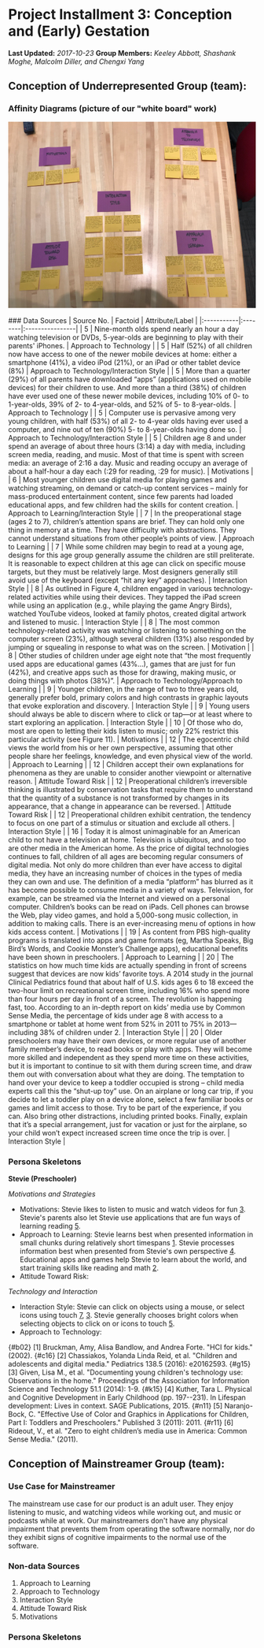 # Project Installment 3: Conception and (Early) Gestation

**Last Updated:** *2017-10-23*
**Group Members:** *Keeley Abbott, Shashank Moghe, Malcolm Diller, and Chengxi Yang*

## Conception of Underrepresented Group (team):
### Affinity Diagrams (picture of our "white board" work)
![Affinity Diagram](affinityDiagram.png)

<div class="page-break"></div>
### Data Sources
| Source No. | Factoid | Attribute/Label |
|:-----------|:--------|:----------------|
| 5 | Nine-month olds spend nearly an hour a day watching television or DVDs, 5-year-olds are beginning to play with their parents' iPhones. | Approach to Technology |
| 5 | Half (52%) of all children now have access to one of the newer mobile devices at home: either a smartphone (41%), a video iPod (21%), or an iPad or other tablet device (8%) | Approach to Technology/Interaction Style |
| 5 | More than a quarter (29%) of all parents have downloaded “apps” (applications used on mobile devices) for their children to use. And more than a third (38%) of children have ever used one of these newer mobile devices, including 10% of 0- to 1-year-olds, 39% of 2- to 4-year-olds, and 52% of 5- to 8-year-olds. | Approach to Technology |
| 5 | Computer use is pervasive among very young children, with half (53%) of all 2- to 4-year olds having ever used a computer, and nine out of ten (90%) 5- to 8-year-olds having done so. | Approach to Technology/Interaction Style |
| 5 | Children age 8 and under spend an average of about three hours (3:14) a day with media, including screen media, reading, and music. Most of that time is spent with screen media: an average of 2:16 a day. Music and reading occupy an average of about a half-hour a day each (:29 for reading, :29 for music). | Motivations |
| 6 | Most younger children use digital media for playing games and watching streaming, on demand or catch-up content services – mainly for mass-produced entertainment content, since few parents had loaded educational apps, and few children had the skills for content creation. | Approach to Learning/Interaction Style |
| 7 | In the preoperational stage (ages 2 to 7), children’s attention spans are brief. They can hold only one thing in memory at a time. They have difficulty with abstractions. They cannot understand situations from other people’s points of view. | Approach to Learning |
| 7 | While some children may begin to read at a young age, designs for this age group generally assume the children are still preliterate. It is reasonable to expect children at this age can click on specific mouse targets, but they must be relatively large. Most designers generally still avoid use of the keyboard (except “hit any key” approaches). | Interaction Style |
| 8 | As outlined in Figure 4, children engaged in various technology-related activities while using their devices. They tapped the iPad screen while using an application (e.g., while playing the game Angry Birds), watched YouTube videos, looked at family photos, created digital artwork and listened to music. | Interaction Style |
| 8 | The most common technology-related activity was watching or listening to something on the computer screen (23%), although several children (13%) also responded by jumping or squealing in response to what was on the screen. | Motivation |
| 8 | Other studies of children under age eight note that “the most frequently used apps are educational games (43%...), games that are just for fun (42%), and creative apps such as those for drawing, making music, or doing things with photos (38%)”. | Approach to Technology/Approach to Learning |
| 9 | Younger children, in the range of two to three years old, generally prefer bold, primary colors and high contrasts in graphic layouts that evoke exploration and discovery. | Interaction Style |
| 9 | Young users should always be able to discern where to click or tap—or at least where to start exploring an application. | Interaction Style |
| 10 | Of those who do, most are open to letting their kids listen to music; only 22% restrict this particular activity (see Figure 11). | Motivations |
| 12 | The egocentric child views the world from his or her own perspective, assuming that other people share her feelings, knowledge, and even physical view of the world. | Approach to Learning |
| 12 | Children accept their own explanations for phenomena as they are unable to consider another viewpoint or alternative reason. | Attitude Toward Risk |
| 12 | Preoperational children’s irreversible thinking is illustrated by conservation tasks that require them to understand that the quantity of a substance is not transformed by changes in its appearance, that a change in appearance can be reversed. | Attitude Toward Risk |
| 12 | Preoperational children exhibit centration, the tendency to focus on one part of a stimulus or situation and exclude all others. | Interaction Style |
| 16 | Today it is almost unimaginable for an American child to not have a television at home. Television is ubiquitous, and so too are other media in the American home. As the price of digital technologies continues to fall, children of all ages are becoming regular consumers of digital media. Not only do more children than ever have access to digital media, they have an increasing number of choices in the types of media they can own and use. The definition of a media “platform” has blurred as it has become possible to consume media in a variety of ways. Television, for example, can be streamed via the Internet and viewed on a personal computer. Children’s books can be read on iPads. Cell phones can browse the Web, play video games, and hold a 5,000-song music collection, in addition to making calls. There is an ever-increasing menu of options in how kids access content. | Motivations |
| 19 | As content from PBS high-quality programs is translated into apps and game formats (eg, Martha Speaks, Big Bird’s Words, and Cookie Monster’s Challenge apps), educational benefits have been shown in preschoolers. | Approach to Learning |
| 20 | The statistics on how much time kids are actually spending in front of screens suggest that devices are now kids’ favorite toys. A 2014 study in the journal Clinical Pediatrics found that about half of U.S. kids ages 6 to 18 exceed the two-hour limit on recreational screen time, including 16% who spend more than four hours per day in front of a screen. The revolution is happening fast, too. According to an in-depth report on kids’ media use by Common Sense Media, the percentage of kids under age 8 with access to a smartphone or tablet at home went from 52% in 2011 to 75% in 2013—including 38% of children under 2. | Interaction Style |
| 20 | Older preschoolers may have their own devices, or more regular use of another family member’s device, to read books or play with apps. They will become more skilled and independent as they spend more time on these activities, but it is important to continue to sit with them during screen time, and draw them out with conversation about what they are doing. The temptation to hand over your device to keep a toddler occupied is strong – child media experts call this the “shut-up toy” use. On an airplane or long car trip, if you decide to let a toddler play on a device alone, select a few familiar books or games and limit access to those. Try to be part of the experience, if you can. Also bring other distractions, including printed books. Finally, explain that it’s a special arrangement, just for vacation or just for the airplane, so your child won’t expect increased screen time once the trip is over. | Interaction Style |

### Persona Skeletons
**Stevie (Preschooler)**

_Motivations and Strategies_
  - Motivations: Stevie likes to listen to music and watch videos for fun [3](#g15). Stevie's parents also let Stevie use applications that are fun ways of learning reading [5](#r11).
  - Approach to Learning: Stevie learns best when presented information in small chunks during relatively short timespans [1](#b02). Stevie processes information best when presented from Stevie's own perspective [4](#k15). Educational apps and games help Stevie to learn about the world, and start training skills like reading and math [2](#c16).
  - Attitude Toward Risk:

_Technology and Interaction_
  - Interaction Style: Stevie can click on objects using a mouse, or select icons using touch [7](#b02), [3](#g15). Stevie generally chooses bright colors when selecting objects to click on or icons to touch [5](#n11).
  - Approach to Technology:

{#b02} [1] Bruckman, Amy, Alisa Bandlow, and Andrea Forte. "HCI for kids." (2002).
{#c16} [2] Chassiakos, Yolanda Linda Reid, et al. "Children and adolescents and digital media." Pediatrics 138.5 (2016): e20162593.
{#g15} [3] Given, Lisa M., et al. "Documenting young children's technology use: Observations in the home." Proceedings of the Association for Information Science and Technology 51.1 (2014): 1-9.
{#k15} [4] Kuther, Tara L. Physical and Cognitive Development in Early Childhood (pp. 197--231). In Lifespan development: Lives in context. SAGE Publications, 2015.
{#n11} [5] Naranjo-Bock, C. "Effective Use of Color and Graphics in Applications for Children, Part I: Toddlers and Preschoolers." Published 3 (2011): 2011.
{#r11} [6] Rideout, V., et al. "Zero to eight children’s media use in America: Common Sense Media." (2011).

## Conception of Mainstreamer Group (team):
### Use Case for Mainstreamer
The mainstream use case for our product is an adult user. They enjoy listening to music, and watching videos while working out, and music or podcasts while at work. Our mainstreamers don't have any physical impairment that prevents them from operating the software normally, nor do they exhibit signs of cognitive impairments to the normal use of the software.

### Non-data Sources
1. Approach to Learning
2. Approach to Technology
3. Interaction Style
4. Attitude Toward Risk
5. Motivations

### Persona Skeletons
